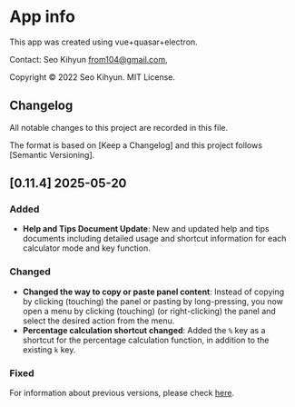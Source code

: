 # App info

This app was created using vue+quasar+electron.

Contact: Seo Kihyun <from104@gmail.com>,

Copyright © 2022 Seo Kihyun. MIT License.

## Changelog

All notable changes to this project are recorded in this file.

The format is based on [Keep a Changelog] and this project follows [Semantic Versioning].

## [0.11.4] 2025-05-20

### Added

- **Help and Tips Document Update**: New and updated help and tips documents including detailed usage and shortcut information for each calculator mode and key function.

### Changed

- **Changed the way to copy or paste panel content**: Instead of copying by clicking (touching) the panel or pasting by long-pressing, you now open a menu by clicking (touching) (or right-clicking) the panel and select the desired action from the menu.
- **Percentage calculation shortcut changed**: Added the `%` key as a shortcut for the percentage calculation function, in addition to the existing `k` key.

### Fixed

For information about previous versions, please check [here](https://github.com/from104/qcalc/blob/main/CHANGELOG.md).
